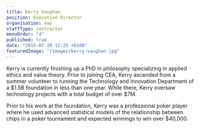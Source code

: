 ```yaml
---
title: Kerry Vaughan
position: Executive Director
organisation: eao
staffType: contractor
menuOrder: "4"
published: true
date: "2015-07-20 12:25 +0100"
featuredImage: "/images/kerry-vaughan.jpg"
---
```


Kerry is currently finishing up a PhD in philosophy specializing in applied ethics and value theory. Prior to joining CEA, Kerry ascended from a summer volunteer to running the Technology and Innovation Department of a $1.5B foundation in less than one year. While there, Kerry oversaw technology projects with a total budget of over $7M.

Prior to his work at the foundation, Kerry was a professional poker player where he used advanced statistical models of the relationship between chips in a poker tournament and expected winnings to win over $40,000.
